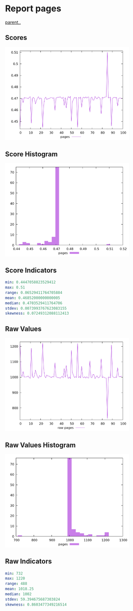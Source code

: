 # Report pages

[parent..](./..)  


## Scores

![score](./score.png)  

## Score Histogram

![hist](./hist.png)  

## Score Indicators

```yaml
min: 0.4447058823529412
max: 0.51
range: 0.06529411764705884
mean: 0.46852000000000005
median: 0.4703529411764706
stdev: 0.0073993767623083155
skewness: 0.07249312088112413

```

## Raw Values

![raw](./raw.png)  

## Raw Values Histogram

![raw hist](./raw_hist.png)  

## Raw Indicators

```yaml
min: 732
max: 1220
range: 488
mean: 1018.25
median: 1002
stdev: 59.394675687303824
skewness: 0.8603477349216514

```

<style>
  img {
    max-width: 80%;
  }
</style>
      
